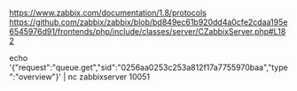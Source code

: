 https://www.zabbix.com/documentation/1.8/protocols
https://github.com/zabbix/zabbix/blob/bd849ec61b920dd4a0cfe2cdaa195e6545976d91/frontends/php/include/classes/server/CZabbixServer.php#L182

echo '{"request":"queue.get","sid":"0256aa0253c253a812f17a7755970baa","type":"overview"}' | nc zabbixserver 10051
